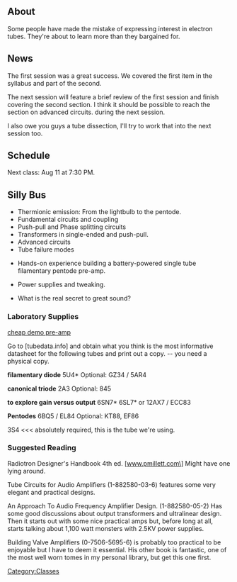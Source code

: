 ## About

Some people have made the mistake of expressing interest in electron
tubes. They're about to learn more than they bargained for.

## News

The first session was a great success. We covered the first item in the
syllabus and part of the second.

The next session will feature a brief review of the first session and
finish covering the second section. I think it should be possible to
reach the section on advanced circuits. during the next session.

I also owe you guys a tube dissection, I'll try to work that into the
next session too.

## Schedule

Next class: Aug 11 at 7:30 PM.

## Silly Bus

- Thermionic emission: From the lightbulb to the pentode.
- Fundamental circuits and coupling
- Push-pull and Phase splitting circuits
- Transformers in single-ended and push-pull.
- Advanced circuits
- Tube failure modes

<!-- -->

- Hands-on experience building a battery-powered single tube filamentary
  pentode pre-amp.

<!-- -->

- Power supplies and tweaking.

<!-- -->

- What is the real secret to great sound?

### Laboratory Supplies

[cheap demo
pre-amp](http://www.bottlehead.com/store.php?crn=220&rn=438&action=show_detail)

Go to \[tubedata.info\] and obtain what you think is the most
informative datasheet for the following tubes and print out a copy. --
you need a physical copy.

**filamentary diode** 5U4\* Optional: GZ34 / 5AR4

**canonical triode** 2A3 Optional: 845

**to explore gain versus output** 6SN7\* 6SL7\* or 12AX7 / ECC83

**Pentodes** 6BQ5 / EL84 Optional: KT88, EF86

3S4 \<\<\< absolutely required, this is the tube we're using.

### Suggested Reading

Radiotron Designer's Handbook 4th ed. \[www.pmillett.com\] Might have
one lying around.

Tube Circuits for Audio Amplifiers (1-882580-03-6) features some very
elegant and practical designs.

An Approach To Audio Frequency Amplifier Design. (1-882580-05-2) Has
some good discussions about output transformers and ultralinear design.
Then it starts out with some nice practical amps but, before long at
all, starts talking about 1,100 watt monsters with 2.5KV power supplies.

Building Valve Amplifiers (0-7506-5695-6) is probably too practical to
be enjoyable but I have to deem it essential. His other book is
fantastic, one of the most well worn tomes in my personal library, but
get this one first.

[Category:Classes](Category:Classes "wikilink")